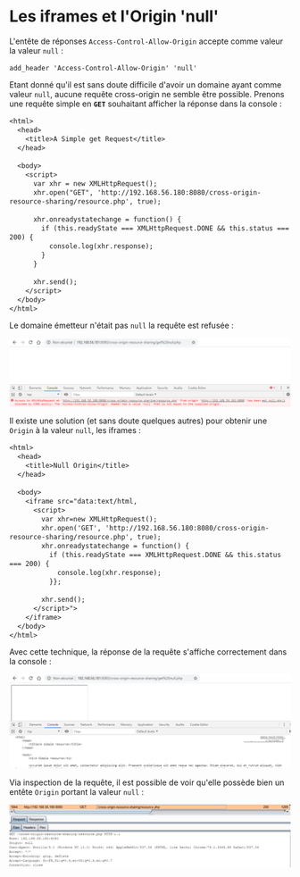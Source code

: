 # Les iframes et l'Origin 'null'

L'entête de réponses `Access-Control-Allow-Origin` accepte comme valeur la valeur `null` :

```text
add_header 'Access-Control-Allow-Origin' 'null'
```

Etant donné qu'il est sans doute difficile d'avoir un domaine ayant comme valeur `null`, aucune requête cross-origin ne semble être possible. Prenons une requête simple en **`GET`** souhaitant afficher la réponse dans la console :

```markup
<html>
  <head>
    <title>A Simple get Request</title>
  </head>
​
  <body>
    <script>            
      var xhr = new XMLHttpRequest();            
      xhr.open("GET", 'http://192.168.56.180:8080/cross-origin-resource-sharing/resource.php', true);
​
      xhr.onreadystatechange = function() {
        if (this.readyState === XMLHttpRequest.DONE && this.status === 200) {
          console.log(xhr.response);                    
        }
      }
​
      xhr.send();
    </script>
  </body>
</html>
```

Le domaine émetteur n'était pas `null` la requête est refusée :

![](../../.gitbook/assets/04925393375b169355d2d36249a78898.png)

Il existe une solution \(et sans doute quelques autres\) pour obtenir une `Origin` à la valeur `null`, les iframes :

```markup
<html>
  <head>
    <title>Null Origin</title>
  </head>
​
  <body>
    <iframe src="data:text/html,
      <script>
        var xhr=new XMLHttpRequest();
        xhr.open('GET', 'http://192.168.56.180:8080/cross-origin-resource-sharing/resource.php', true);
        xhr.onreadystatechange = function() {
          if (this.readyState === XMLHttpRequest.DONE && this.status === 200) {
            console.log(xhr.response);
          }}; 
          
        xhr.send();
      </script>">
    </iframe>
  </body>
</html>
```

Avec cette technique, la réponse de la requête s'affiche correctement dans la console :

![](../../.gitbook/assets/5ba63d8c1dbf22b937023a9b28bf9ce9.png)

Via inspection de la requête, il est possible de voir qu'elle possède bien un entête `Origin` portant la valeur `null` :

![](../../.gitbook/assets/bb1918d47c82016dd61ea8773bdfcef8.png)

